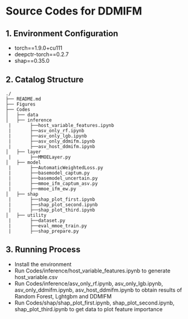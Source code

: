 # **Source Codes for DDMIFM**

## **1. Environment Configuration**

- torch==1.9.0+cu111
- deepctr-torch==0.2.7
- shap==0.35.0


## **2. Catalog Structure**

```
./
├── README.md
├── Figures
├── Codes
│   ├── data
│   ├── inference
 |       ├──host_variable_features.ipynb
 |       ├──asv_only_rf.ipynb
 |       ├──asv_only_lgb.ipynb
 |       ├──asv_only_ddmifm.ipynb
 |       ├──asv_host_ddmifm.ipynb
│   ├── layer
 |       ├──MMOELayer.py
│   ├── model
 |       ├──AutomaticWeightedLoss.py
 |       ├──basemodel_captum.py
 |       ├──basemodel_uncertain.py
 |       ├──mmoe_ifm_captum_asv.py
 |       ├──mmoe_ifm_ew.py
│   ├── shap
 |       ├──shap_plot_first.ipynb
 |       ├──shap_plot_second.ipynb
 |       ├──shap_plot_third.ipynb
│   ├── utility
 |       ├──dataset.py
 |       ├──eval_mmoe_train.py
 |       ├──shap_prepare.py
```


## **3. Running Process**
- Install the environment
- Run Codes/inference/host_variable_features.ipynb to generate host_variable.csv
- Run Codes/inference/asv_only_rf.ipynb, asv_only_lgb.ipynb, asv_only_ddmifm.ipynb, asv_host_ddmifm.ipynb to obtain results of Random Forest, Lghtgbm and DDMIFM
- Run Codes/shap/shap_plot_first.ipynb, shap_plot_second.ipynb, shap_plot_third.ipynb to get data to plot feature importance
